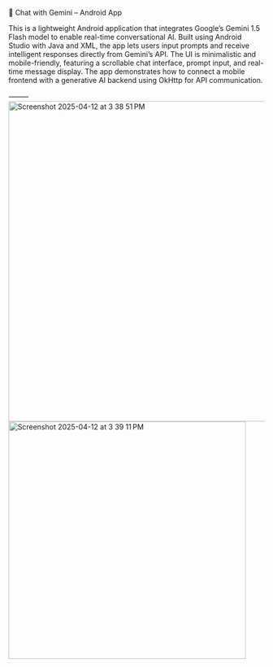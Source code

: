 📱 Chat with Gemini – Android App

This is a lightweight Android application that integrates Google’s Gemini 1.5 Flash model to enable real-time conversational AI. Built using Android Studio with Java and XML, the app lets users input prompts and receive intelligent responses directly from Gemini’s API. The UI is minimalistic and mobile-friendly, featuring a scrollable chat interface, prompt input, and real-time message display. The app demonstrates how to connect a mobile frontend with a generative AI backend using OkHttp for API communication.

⸻
<img width="630" alt="Screenshot 2025-04-12 at 3 38 51 PM" src="https://github.com/user-attachments/assets/b0d4b042-63c5-423e-8a53-aed33c2cbcbc" />
<img width="467" alt="Screenshot 2025-04-12 at 3 39 11 PM" src="https://github.com/user-attachments/assets/04257a4c-d9f3-4eee-97bc-7a0563c7b7df" />
